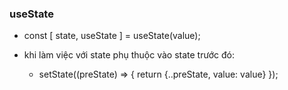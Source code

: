 ### useState
  - const [ state, useState ] = useState(value);
  - khi làm việc với state phụ thuộc vào state trước đó: 

    + setState((preState) => { return {..preState, value: value} });